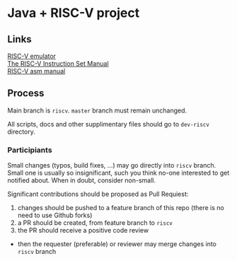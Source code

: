 # Java + RISC-V project

## Links

[RISC-V emulator](./dev-riscv/emulator/README.md)  
[The RISC-V Instruction Set Manual](https://riscv.org/specifications/)  
[RISC-V asm manual](https://github.com/riscv/riscv-asm-manual/blob/master/riscv-asm.md)

## Process

Main branch is `riscv`. `master` branch must remain unchanged.

All scripts, docs and other supplimentary files should go to `dev-riscv` directory.

### Participiants

Small changes (typos, build fixes, ...) may go directly into `riscv` branch.
Small one is usually so insignificant, such you think no-one interested to get notified about. 
When in doubt, consider non-small.

Significant contributions should be proposed as Pull Requiest:
 1. changes should be pushed to a feature branch of this repo (there is no need to use Github forks)
 2. a PR should be created, from feature branch to `riscv`
 3. the PR should receive a positive code review
  * then the requester (preferable) or reviewer may merge changes into `riscv` branch

